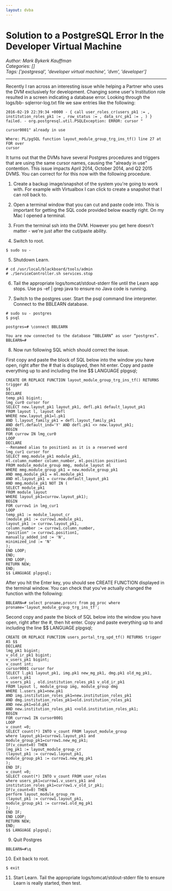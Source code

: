 ```yaml
---
layout: dvba
---
```

# Solution to a PostgreSQL Error In the Developer Virtual Machine
*Author: Mark Bykerk Kauffman*  
*Categories: []*  
*Tags: ['postgresql', 'developer virtual machine', 'dvm', 'developer']*  
<hr />
Recently I ran across an interesting issue while helping a Partner who uses
the DVM exclusively for development. Changing some user's Institution role
resulted in a screen indicating a database error. Looking through the logs/bb-
sqlerror-log.txt file we saw entries like the following:

```
2016-02-19 22:39:34 +0000 - { call user_roles_cr(users_pk1 := , institution_roles_pk1 := , row_status := , data_src_pk1 := , ) } failed. - org.postgresql.util.PSQLException: ERROR: cursor "

cursor0001" already in use

Where: PL/pgSQL function layout_module_group_trg_ins_tf() line 27 at FOR over
cursor
```

It turns out that the DVMs have several Postgres procedures and triggers that
are using the same cursor names, causing the "already in use" contention. This
issue impacts April 2014, October 2014, and Q2 2015 DVMS. You can correct for
for this now with the following procedure.

1. Create a backup image/snapshot of the system you're going to work with. For
example with Virtualbox I can click to create a snapshot that I can roll back
to.

2. Open a terminal window that you can cut and paste code into. This is
important for getting the SQL code provided below exactly right. On my Mac I
opened a terminal.

3. From the terminal ssh into the DVM. However you get here doesn't matter -
we're just after the cut/paste ability.

4. Switch to root.
```
$ sudo su -
```

5. Shutdown Learn.
```
# cd /usr/local/blackboard/tools/admin
# ./ServiceController.sh services.stop
```

6. Tail the appropriate logs/tomcat/stdout-stderr file until the Learn app
stops. Use ps -ef | grep java to ensure no Java code is running.

7. Switch to the postgres user. Start the psql command line interpreter.
Connect to the BBLEARN database.
```
# sudo su - postgres
$ psql

postgres=# \connect BBLEARN

You are now connected to the database “BBLEARN” as user “postgres”.
BBLEARN=#
```

8. Now run following SQL which should correct the issue.

First copy and paste the block of SQL below into the window you have open,
right after the # that is displayed, then hit enter. Copy and paste everything
up to and including the line $$ LANGUAGE plpgsql;

```
CREATE OR REPLACE FUNCTION layout_module_group_trg_ins_tf() RETURNS trigger AS
$$
DECLARE
temp_pk1 bigint;
lmg_cur0 cursor for
SELECT new.layout_pk1 layout_pk1, defl.pk1 default_layout_pk1
FROM layout l, layout defl
WHERE new.layout_pk1=l.pk1
AND l.layout_family_pk1 = defl.layout_family_pk1
AND defl.default_ind='Y' AND defl.pk1 <> new.layout_pk1;
BEGIN
FOR currow IN lmg_cur0
LOOP
DECLARE
--Renamed alias to position1 as it is a reserved word
lmg_cur1 cursor for
SELECT mmg.module_pk1 module_pk1,
ml.column_number column_number, ml.position position1
FROM module_module_group mmg, module_layout ml
WHERE mmg.module_group_pk1 = new.module_group_pk1
AND mmg.module_pk1 = ml.module_pk1
AND ml.layout_pk1 = currow.default_layout_pk1
AND mmg.module_pk1 NOT IN (
SELECT module_pk1
FROM module_layout
WHERE layout_pk1=currow.layout_pk1);
BEGIN
FOR currow1 in lmg_cur1
LOOP
temp_pk1 := module_layout_cr
(module_pk1 := currow1.module_pk1,
layout_pk1 := currow.layout_pk1,
column_number := currow1.column_number,
"position" := currow1.position1,
manually_added_ind := 'N',
minimized_ind := 'N'
);
END LOOP;
END;
END LOOP;
RETURN NEW;
END;
$$ LANGUAGE plpgsql;
```
After you hit the Enter key, you should see CREATE FUNCTION displayed in the
terminal window. You can check that you've actually changed the function with
the following:
```
BBLEARN=# select proname,prosrc from pg_proc where
proname='layout_module_group_trg_ins_tf';
```

Second copy and paste the block of SQL below into the window you have open,
right after the #, then hit enter. Copy and paste everything up to and
including the line $$ LANGUAGE plpgsql;
```
CREATE OR REPLACE FUNCTION users_portal_trg_upd_tf() RETURNS trigger AS $$
DECLARE
lmg_pk1 bigint;
v_old_ir_pk1 bigint;
v_users_pk1 bigint;
v_count int;
cursor0001 cursor for
SELECT l.pk1 layout_pk1, img.pk1 new_mg_pk1, dmg.pk1 old_mg_pk1, l.users_pk1
v_users_pk1 , old.institution_roles_pk1 v_old_ir_pk1
FROM layout l, module_group img, module_group dmg
WHERE l.users_pk1=new.pk1
AND img.institution_roles_pk1=new.institution_roles_pk1
AND dmg.institution_roles_pk1=old.institution_roles_pk1
AND new.pk1=old.pk1
AND new.institution_roles_pk1 <>old.institution_roles_pk1;
BEGIN
FOR currow1 IN cursor0001
LOOP
v_count =0;
SELECT count(*) INTO v_count FROM layout_module_group
where layout_pk1=currow1.layout_pk1 and module_group_pk1=currow1.new_mg_pk1;
IF(v_count=0) THEN
lmg_pk1 := layout_module_group_cr
(layout_pk1 := currow1.layout_pk1,
module_group_pk1 := currow1.new_mg_pk1
);
END IF;
v_count =0;
SELECT count(*) INTO v_count FROM user_roles
where users_pk1=currow1.v_users_pk1 and
institution_roles_pk1=currow1.v_old_ir_pk1;
IF(v_count=0) THEN
perform layout_module_group_rm
(layout_pk1 := currow1.layout_pk1,
module_group_pk1 := currow1.old_mg_pk1
);
END IF;
END LOOP;
RETURN NEW;
END;
$$ LANGUAGE plpgsql;
```

9. Quit Postgres
```
BBLEARN=#\q
```

10. Exit back to root.
```
$ exit
```

11. Start Learn. Tail the appropriate logs/tomcat/stdout-stderr file to ensure
Learn is really started, then test.

